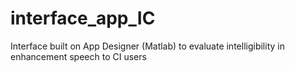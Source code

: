 # interface_app_IC
Interface built on App Designer (Matlab) to evaluate intelligibility in enhancement speech to CI users
